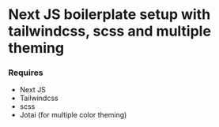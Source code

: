 # Next JS boilerplate setup with tailwindcss, scss and multiple theming

### Requires

- Next JS
- Tailwindcss
- scss
- Jotai (for multiple color theming)
